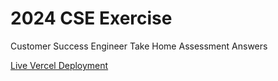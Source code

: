# 2024 CSE Exercise

Customer Success Engineer Take Home Assessment Answers

[Live Vercel Deployment](https://nextjs-dxsuk4fa6-alinajqs-projects.vercel.app/)
